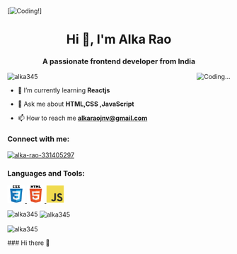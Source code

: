 [![Coding!](https://1.bp.blogspot.com/-7A4WynwLsMw/XbBpCXG8fHI/AAAAAAAAMt4/uOa1bpLskYgrwGbllhSu2SDj_Mig8SXJQCLcBGAsYHQ/s1600/2000_600px.gif)]
<h1 align="center">Hi 👋, I'm Alka Rao</h1>
<h3 align="center">A passionate frontend developer from India</h3>
<img align="right" alt="Coding..." src="https://cdn.dribbble.com/users/1162077/screenshots/3848914/programmer.gif" >
<p align="left"> <img src="https://komarev.com/ghpvc/?username=alka345&label=Profile%20views&color=0e75b6&style=flat" alt="alka345" /> </p>

- 🌱 I’m currently learning **Reactjs**

- 💬 Ask me about **HTML,CSS ,JavaScript**

- 📫 How to reach me **alkaraojnv@gmail.com**

<h3 align="left">Connect with me:</h3>
<p align="left">
<a href="https://linkedin.com/in/alka-rao-331405297" target="blank"><img align="center" src="https://raw.githubusercontent.com/rahuldkjain/github-profile-readme-generator/master/src/images/icons/Social/linked-in-alt.svg" alt="alka-rao-331405297" height="30" width="40" /></a>
</p>

<h3 align="left">Languages and Tools:</h3>
<p align="left"> <a href="https://www.w3schools.com/css/" target="_blank" rel="noreferrer"> <img src="https://raw.githubusercontent.com/devicons/devicon/master/icons/css3/css3-original-wordmark.svg" alt="css3" width="40" height="40"/> </a> <a href="https://www.w3.org/html/" target="_blank" rel="noreferrer"> <img src="https://raw.githubusercontent.com/devicons/devicon/master/icons/html5/html5-original-wordmark.svg" alt="html5" width="40" height="40"/> </a> <a href="https://developer.mozilla.org/en-US/docs/Web/JavaScript" target="_blank" rel="noreferrer"> <img src="https://raw.githubusercontent.com/devicons/devicon/master/icons/javascript/javascript-original.svg" alt="javascript" width="40" height="40"/> </a> </p>

<p><img align="left" src="https://github-readme-stats.vercel.app/api/top-langs?username=alka345&show_icons=true&locale=en&layout=compact" alt="alka345" /></p>

<p>&nbsp;<img align="center" src="https://github-readme-stats.vercel.app/api?username=alka345&show_icons=true&locale=en" alt="alka345" /></p>

<p><img align="center" src="https://github-readme-streak-stats.herokuapp.com/?user=alka345&" alt="alka345" /></p>
### Hi there 👋

<!--
**alka345/alka345** is a ✨ _special_ ✨ repository because its `README.md` (this file) appears on your GitHub profile.

[[MasterHead](https://www.vectorstock.com/royalty-free-vector/flat-style-thin-line-banner-design-of-coding-vector-15041277)
<h1 align="center">Hi 👋, I'm Alka Rao</h1>
<h3 align="center">A passionate frontend developer from India</h3>
<img align ="right" alt ="coding" width="400" src="https://www.google.com/imgres?imgurl=https%3A%2F%2Fuser-images.githubusercontent.com%2F74038190%2F236119160-976a0405-caa7-470c-9356-16d43402ea0a.gif&tbnid=hG9Wqf67TP1hgM&vet=12ahUKEwj65573zYaDAxU_SWwGHYjzBNsQMygFegQIARBg..i&imgrefurl=https%3A%2F%2Fgithub.com%2FAnmol-Baranwal%2FCool-GIFs-For-GitHub&docid=hqmA8T4OFW0sOM&w=640&h=640&q=animated%20%20girl%20coding%20gif%20image&ved=2ahUKEwj65573zYaDAxU_SWwGHYjzBNsQMygFegQIARBg">

<p align="left"> <img src="https://komarev.com/ghpvc/?username=alka345&label=Profile%20views&color=0e75b6&style=flat" alt="alka345" /> </p>

- 🌱 I’m currently learning **Reactjs**

- 💬 Ask me about **HTML,CSS ,JavaScript**

- 📫 How to reach me **alkaraojnv@gmail.com**

<h3 align="left">Connect with me:</h3>
<p align="left">
<a href="https://linkedin.com/in/alka-rao-331405297" target="blank"><img align="center" src="https://raw.githubusercontent.com/rahuldkjain/github-profile-readme-generator/master/src/images/icons/Social/linked-in-alt.svg" alt="alka-rao-331405297" height="30" width="40" /></a>
</p>

<h3 align="left">Languages and Tools:</h3>
<p align="left"> <a href="https://www.w3schools.com/css/" target="_blank" rel="noreferrer"> <img src="https://raw.githubusercontent.com/devicons/devicon/master/icons/css3/css3-original-wordmark.svg" alt="css3" width="40" height="40"/> </a> <a href="https://www.w3.org/html/" target="_blank" rel="noreferrer"> <img src="https://raw.githubusercontent.com/devicons/devicon/master/icons/html5/html5-original-wordmark.svg" alt="html5" width="40" height="40"/> </a> <a href="https://developer.mozilla.org/en-US/docs/Web/JavaScript" target="_blank" rel="noreferrer"> <img src="https://raw.githubusercontent.com/devicons/devicon/master/icons/javascript/javascript-original.svg" alt="javascript" width="40" height="40"/> </a> </p>

<p><img align="left" src="https://github-readme-stats.vercel.app/api/top-langs?username=alka345&show_icons=true&locale=en&layout=compact" alt="alka345" /></p>

<p>&nbsp;<img align="center" src="https://github-readme-stats.vercel.app/api?username=alka345&show_icons=true&locale=en" alt="alka345" /></p>

<p><img align="center" src="https://github-readme-streak-stats.herokuapp.com/?user=alka345&" alt="alka345" /></p>

Here are some ideas to get you started:

- 🔭 I’m currently working on ...
- 🌱 I’m currently learning ...
- 👯 I’m looking to collaborate on ...
- 🤔 I’m looking for help with ...
- 💬 Ask me about ...
- 📫 How to reach me: ...
- 😄 Pronouns: ...
- ⚡ Fun fact: ...
-->
